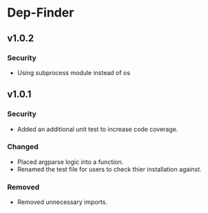 # Dep-Finder

## v1.0.2
### Security
- Using subprocess module instead of os

## v1.0.1
### Security
- Added an additional unit test to increase code coverage.

### Changed
- Placed argparse logic into a function.
- Renamed the test file for users to check thier installation against.

### Removed
- Removed unnecessary imports.
